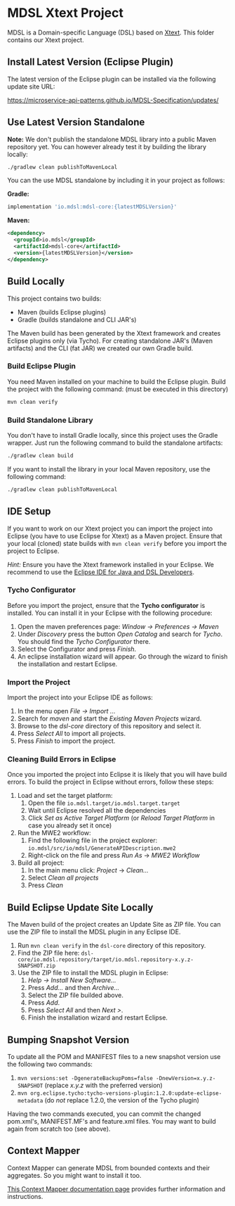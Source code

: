 # MDSL Xtext Project

MDSL is a Domain-specific Language (DSL) based on [Xtext](https://www.eclipse.org/Xtext/). This folder contains our Xtext project.

## Install Latest Version (Eclipse Plugin)
The latest version of the Eclipse plugin can be installed via the following update site URL:

https://microservice-api-patterns.github.io/MDSL-Specification/updates/

## Use Latest Version Standalone
**Note:** We don't publish the standalone MDSL library into a public Maven repository yet. You can however already test it by building the library locally:

```bash
./gradlew clean publishToMavenLocal
```

You can the use MDSL standalone by including it in your project as follows:

**Gradle:**

```gradle
implementation 'io.mdsl:mdsl-core:{latestMDSLVersion}'
```

**Maven:**

```xml
<dependency>
  <groupId>io.mdsl</groupId>
  <artifactId>mdsl-core</artifactId>
  <version>{latestMDSLVersion}</version>
</dependency>
```

## Build Locally
This project contains two builds:

 * Maven (builds Eclipse plugins)
 * Gradle (builds standalone and CLI JAR's)
 
The Maven build has been generated by the Xtext framework and creates Eclipse plugins only (via Tycho). For creating standalone JAR's (Maven artifacts) and the CLI (fat JAR) we created our own Gradle build.

### Build Eclipse Plugin
You need Maven installed on your machine to build the Eclipse plugin.
Build the project with the following command: (must be executed in this directory)

```bash
mvn clean verify
```

### Build Standalone Library
You don't have to install Gradle locally, since this project uses the Gradle wrapper. Just run the following command to build the standalone artifacts:

```bash
./gradlew clean build
```

If you want to install the library in your local Maven repository, use the following command:

```bash
./gradlew clean publishToMavenLocal
```

## IDE Setup
If you want to work on our Xtext project you can import the project into Eclipse (you have to use Eclipse for Xtext) as a Maven project. Ensure that your local (cloned) state builds with `mvn clean verify` before you import the project to Eclipse.

_Hint:_ Ensure you have the Xtext framework installed in your Eclipse. We recommend to use the [Eclipse IDE for Java and DSL Developers](https://www.eclipse.org/downloads/packages/release/2020-03/r/eclipse-ide-java-and-dsl-developers).

### Tycho Configurator
Before you import the project, ensure that the **Tycho configurator** is installed. You can install it in your Eclipse with the following procedure:

 1. Open the maven preferences page: _Window -> Preferences -> Maven_
 2. Under _Discovery_ press the button _Open Catalog_ and search for _Tycho_. You should find the _Tycho Configurator_ there.
 3. Select the Configurator and press _Finish_.
 4. An eclipse installation wizard will appear. Go through the wizard to finish the installation and restart Eclipse.

### Import the Project
Import the project into your Eclipse IDE as follows:

 1. In the menu open _File -> Import ..._
 2. Search for _maven_ and start the _Existing Maven Projects_ wizard.
 3. Browse to the _dsl-core_ directory of this repository and select it.
 4. Press _Select All_ to import all projects.
 5. Press _Finish_ to import the project.
 
### Cleaning Build Errors in Eclipse
Once you imported the project into Eclipse it is likely that you will have build errors. To build the project in Eclipse without errors, follow these steps:

 1. Load and set the target platform:
    1. Open the file `io.mdsl.target/io.mdsl.target.target`
    2. Wait until Eclipse resolved all the dependencies
    3. Click _Set as Active Target Platform_ (or _Reload Target Platform_ in case you already set it once)
 2. Run the MWE2 workflow:
    1. Find the following file in the project explorer: `io.mdsl/src/io/mdsl/GenerateAPIDescription.mwe2`
    2. Right-click on the file and press _Run As_ -> _MWE2 Workflow_
 3. Build all project:
    1. In the main menu click: _Project_ -> _Clean..._
    2. Select _Clean all projects_
    3. Press _Clean_
 
 ## Build Eclipse Update Site Locally
 The Maven build of the project creates an Update Site as ZIP file. You can use the ZIP file to install the MDSL plugin in any Eclipse IDE.
 
 1. Run `mvn clean verify` in the `dsl-core` directory of this repository.
 2. Find the ZIP file here: `dsl-core/io.mdsl.repository/target/io.mdsl.repository-x.y.z-SNAPSHOT.zip`
 3. Use the ZIP file to install the MDSL plugin in Eclipse:
    1. _Help -> Install New Software..._
    2. Press _Add..._ and then _Archive..._ 
    3. Select the ZIP file builded above.
    4. Press _Add_.
    5. Press _Select All_ and then _Next >_.
    6. Finish the installation wizard and restart Eclipse.

## Bumping Snapshot Version
To update all the POM and MANIFEST files to a new snapshot version use the following two commands:

 1. `mvn versions:set -DgenerateBackupPoms=false -DnewVersion=x.y.z-SNAPSHOT` (replace _x.y.z_ with the preferred version)
 2. `mvn org.eclipse.tycho:tycho-versions-plugin:1.2.0:update-eclipse-metadata` (do *not* replace 1.2.0, the version of the Tycho plugin)
 
Having the two commands executed, you can commit the changed pom.xml's, MANIFEST.MF's and feature.xml files. You may want to build again from scratch too (see above). 

## Context Mapper 
Context Mapper can generate MDSL from bounded contexts and their aggregates. So you might want to install it too.

[This Context Mapper documentation page](https://github.com/ContextMapper/context-mapper-dsl/wiki/IDE-Setup) provides further information and instructions.
